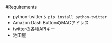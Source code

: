 #Requirements
- python-twitter
`$ pip install python-twitter`
- Amazon Dash ButtonのMACアドレス
- twitterの各種APIキー
- 池田屋
